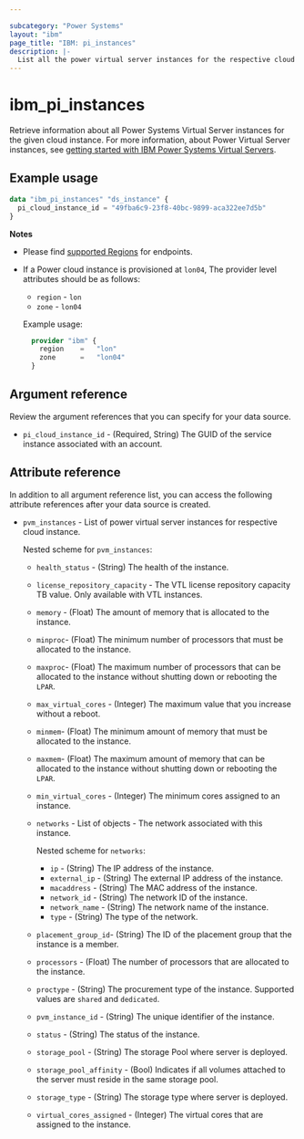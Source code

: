 ```yaml
---

subcategory: "Power Systems"
layout: "ibm"
page_title: "IBM: pi_instances"
description: |-
  List all the power virtual server instances for the respective cloud instance in the Power Virtual Server cloud.
---
```


# ibm_pi_instances
Retrieve information about all Power Systems Virtual Server instances for the given cloud instance. For more information, about Power Virtual Server instances, see [getting started with IBM Power Systems Virtual Servers](https://cloud.ibm.com/docs/power-iaas?topic=power-iaas-getting-started).

## Example usage

```terraform
data "ibm_pi_instances" "ds_instance" {
  pi_cloud_instance_id = "49fba6c9-23f8-40bc-9899-aca322ee7d5b"
}
```

**Notes**
* Please find [supported Regions](https://cloud.ibm.com/apidocs/power-cloud#endpoint) for endpoints.
* If a Power cloud instance is provisioned at `lon04`, The provider level attributes should be as follows:
  * `region` - `lon`
  * `zone` - `lon04`
  
  Example usage:
  
  ```terraform
    provider "ibm" {
      region    =   "lon"
      zone      =   "lon04"
    }
  ```
  

## Argument reference
Review the argument references that you can specify for your data source. 

- `pi_cloud_instance_id` - (Required, String) The GUID of the service instance associated with an account.

## Attribute reference
In addition to all argument reference list, you can access the following attribute references after your data source is created. 

- `pvm_instances` - List of power virtual server instances for respective cloud instance.

  Nested scheme for `pvm_instances`:
  - `health_status` - (String) The health of the instance.
  - `license_repository_capacity` - The VTL license repository capacity TB value. Only available with VTL instances.
  - `memory` - (Float) The amount of memory that is allocated to the instance.
  - `minproc`- (Float) The minimum number of processors that must be allocated to the instance. 
  - `maxproc`- (Float) The maximum number of processors that can be allocated to the instance without shutting down or rebooting the `LPAR`.
  - `max_virtual_cores` - (Integer) The maximum value that you increase without a reboot.
  - `minmem`- (Float) The minimum amount of memory that must be allocated to the instance.
  - `maxmem`- (Float) The maximum amount of memory that can be allocated to the instance without shutting down or rebooting the `LPAR`.
  - `min_virtual_cores` - (Integer) The minimum cores assigned to an instance.
  - `networks` - List of objects - The network associated with this instance.

    Nested scheme for `networks`:
    - `ip` - (String) The IP address of the instance.
    - `external_ip` - (String) The external IP address of the instance.
    - `macaddress` - (String) The MAC address of the instance.
    - `network_id` - (String) The network ID of the instance.
    - `network_name` - (String) The network name of the instance.
    - `type` - (String) The type of the network.

  - `placement_group_id`- (String) The ID of the placement group that the instance is a member.
  - `processors` - (Float) The number of processors that are allocated to the instance.
  - `proctype` - (String) The procurement type of the instance. Supported values are `shared` and `dedicated`.
  - `pvm_instance_id` - (String) The unique identifier of the instance.
  - `status` - (String) The status of the instance.
  - `storage_pool` - (String) The storage Pool where server is deployed.
  - `storage_pool_affinity` - (Bool) Indicates if all volumes attached to the server must reside in the same storage pool.
  - `storage_type` - (String) The storage type where server is deployed.
  - `virtual_cores_assigned` - (Integer) The virtual cores that are assigned to the instance.
